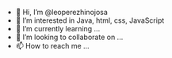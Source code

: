 - 👋 Hi, I’m @leoperezhinojosa
- 👀 I’m interested in Java, html, css, JavaScript
- 🌱 I’m currently learning ...
- 💞️ I’m looking to collaborate on ...
- 📫 How to reach me ...

<!---
leoperezhinojosa/leoperezhinojosa is a ✨ special ✨ repository because its `README.md` (this file) appears on your GitHub profile.
You can click the Preview link to take a look at your changes.
--->
